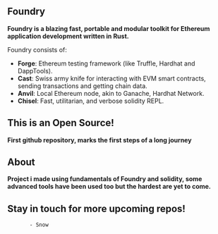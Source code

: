 ## Foundry

**Foundry is a blazing fast, portable and modular toolkit for Ethereum application development written in Rust.**

Foundry consists of:

-   **Forge**: Ethereum testing framework (like Truffle, Hardhat and DappTools).
-   **Cast**: Swiss army knife for interacting with EVM smart contracts, sending transactions and getting chain data.
-   **Anvil**: Local Ethereum node, akin to Ganache, Hardhat Network.
-   **Chisel**: Fast, utilitarian, and verbose solidity REPL.

## This is an Open Source!

**First github repository, marks the first steps of a long journey**

## About

**Project i made using fundamentals of Foundry and solidity, some advanced tools have been used too but the hardest are yet to come.**

## Stay in touch for more upcoming repos!
           - Snow


